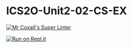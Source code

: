 # ICS2O-Unit2-02-CS-EX

[![Mr Coxall's Super Linter](https://github.com/Youngwook-Go/ICS2O-Unit2-02-CS-EX/workflows/Mr%20Coxall's%20Super%20Linter/badge.svg)](https://github.com/Youngwook-Go/ICS2OUnit2-02-CS-EX/actions/)

[![Run on Repl.it](https://repl.it/badge/github/Youngwook-Go/ICS2OUnit2-02-CS-EX)](https://repl.it/github/Youngwook-Go/ICS2O-Unit2-02-CS-EX)
